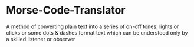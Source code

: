 # Morse-Code-Translator
A method of converting plain text into a series of on-off tones, lights or clicks or some dots &amp; dashes format text which can be understood only by a skilled listener or observer
